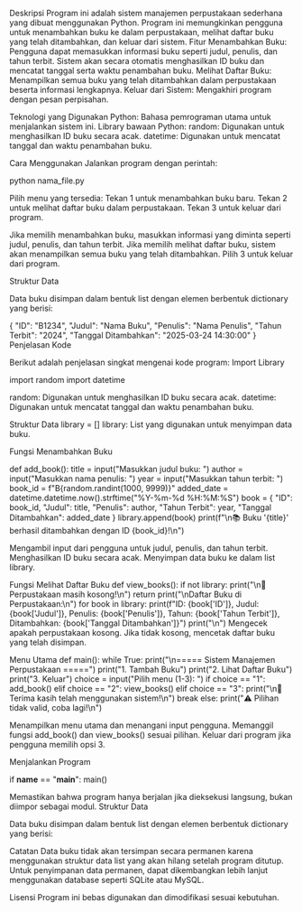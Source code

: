 Deskripsi
Program ini adalah sistem manajemen perpustakaan sederhana yang dibuat menggunakan Python. Program ini memungkinkan pengguna untuk menambahkan buku ke dalam perpustakaan, melihat daftar buku yang telah ditambahkan, dan keluar dari sistem.
Fitur
Menambahkan Buku: Pengguna dapat memasukkan informasi buku seperti judul, penulis, dan tahun terbit. Sistem akan secara otomatis menghasilkan ID buku dan mencatat tanggal serta waktu penambahan buku.
Melihat Daftar Buku: Menampilkan semua buku yang telah ditambahkan dalam perpustakaan beserta informasi lengkapnya.
Keluar dari Sistem: Mengakhiri program dengan pesan perpisahan.

Teknologi yang Digunakan
Python: Bahasa pemrograman utama untuk menjalankan sistem ini.
Library bawaan Python:
random: Digunakan untuk menghasilkan ID buku secara acak.
datetime: Digunakan untuk mencatat tanggal dan waktu penambahan buku.

Cara Menggunakan
Jalankan program dengan perintah:

python nama_file.py

Pilih menu yang tersedia:
Tekan 1 untuk menambahkan buku baru.
Tekan 2 untuk melihat daftar buku dalam perpustakaan.
Tekan 3 untuk keluar dari program.

Jika memilih menambahkan buku, masukkan informasi yang diminta seperti judul, penulis, dan tahun terbit.
Jika memilih melihat daftar buku, sistem akan menampilkan semua buku yang telah ditambahkan.
Pilih 3 untuk keluar dari program.

Struktur Data

Data buku disimpan dalam bentuk list dengan elemen berbentuk dictionary yang berisi:

{
    "ID": "B1234",
    "Judul": "Nama Buku",
    "Penulis": "Nama Penulis",
    "Tahun Terbit": "2024",
    "Tanggal Ditambahkan": "2025-03-24 14:30:00"
}
Penjelasan Kode

Berikut adalah penjelasan singkat mengenai kode program:
Import Library

import random
import datetime

random: Digunakan untuk menghasilkan ID buku secara acak.
datetime: Digunakan untuk mencatat tanggal dan waktu penambahan buku.

Struktur Data
library = []
library: List yang digunakan untuk menyimpan data buku.

Fungsi Menambahkan Buku

def add_book():
    title = input("Masukkan judul buku: ")
    author = input("Masukkan nama penulis: ")
    year = input("Masukkan tahun terbit: ")
    book_id = f"B{random.randint(1000, 9999)}"
    added_date = datetime.datetime.now().strftime("%Y-%m-%d %H:%M:%S")
    book = {
        "ID": book_id,
        "Judul": title,
        "Penulis": author,
        "Tahun Terbit": year,
        "Tanggal Ditambahkan": added_date
    }
    library.append(book)
    print(f"\n📚 Buku '{title}' berhasil ditambahkan dengan ID {book_id}!\n")

Mengambil input dari pengguna untuk judul, penulis, dan tahun terbit.
Menghasilkan ID buku secara acak.
Menyimpan data buku ke dalam list library.

Fungsi Melihat Daftar Buku
def view_books():
    if not library:
        print("\n📌 Perpustakaan masih kosong!\n")
        return
    print("\nDaftar Buku di Perpustakaan:\n")
    for book in library:
        print(f"ID: {book['ID']}, Judul: {book['Judul']}, Penulis: {book['Penulis']}, Tahun: {book['Tahun Terbit']}, Ditambahkan: {book['Tanggal Ditambahkan']}")
    print("\n")
Mengecek apakah perpustakaan kosong.
Jika tidak kosong, mencetak daftar buku yang telah disimpan.

Menu Utama
def main():
    while True:
        print("\n===== Sistem Manajemen Perpustakaan =====")
        print("1. Tambah Buku")
        print("2. Lihat Daftar Buku")
        print("3. Keluar")
        choice = input("Pilih menu (1-3): ")
        if choice == "1":
            add_book()
        elif choice == "2":
            view_books()
        elif choice == "3":
            print("\n👋 Terima kasih telah menggunakan sistem!\n")
            break
        else:
            print("⚠️ Pilihan tidak valid, coba lagi!\n")

Menampilkan menu utama dan menangani input pengguna.
Memanggil fungsi add_book() dan view_books() sesuai pilihan.
Keluar dari program jika pengguna memilih opsi 3.

Menjalankan Program

if __name__ == "__main__":
    main()

Memastikan bahwa program hanya berjalan jika dieksekusi langsung, bukan diimpor sebagai modul.
Struktur Data

Data buku disimpan dalam bentuk list dengan elemen berbentuk dictionary yang berisi:

Catatan
Data buku tidak akan tersimpan secara permanen karena menggunakan struktur data list yang akan hilang setelah program ditutup.
Untuk penyimpanan data permanen, dapat dikembangkan lebih lanjut menggunakan database seperti SQLite atau MySQL.

Lisensi
Program ini bebas digunakan dan dimodifikasi sesuai kebutuhan.
